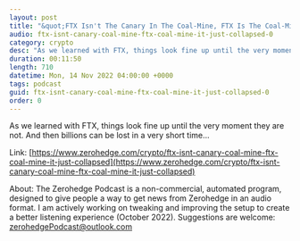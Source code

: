 ```yaml
---
layout: post
title: "&quot;FTX Isn't The Canary In The Coal-Mine, FTX Is The Coal-Mine... &amp; It Just Collapsed&quot;"
audio: ftx-isnt-canary-coal-mine-ftx-coal-mine-it-just-collapsed-0
category: crypto
desc: "As we learned with FTX, things look fine up until the very moment they are not. And then billions can be lost in a very short time..."
duration: 00:11:50
length: 710
datetime: Mon, 14 Nov 2022 04:00:00 +0000
tags: podcast
guid: ftx-isnt-canary-coal-mine-ftx-coal-mine-it-just-collapsed-0
order: 0
---
```

As we learned with FTX, things look fine up until the very moment they are not. And then billions can be lost in a very short time...

Link: [https://www.zerohedge.com/crypto/ftx-isnt-canary-coal-mine-ftx-coal-mine-it-just-collapsed](https://www.zerohedge.com/crypto/ftx-isnt-canary-coal-mine-ftx-coal-mine-it-just-collapsed)

About: The Zerohedge Podcast is a non-commercial, automated program, designed to give people a way to get news from Zerohedge in an audio format.  I am actively working on tweaking and improving the setup to create a better listening experience (October 2022).  Suggestions are welcome: [zerohedgePodcast@outlook.com](mailto:zerohedgePodcast@outlook.com)